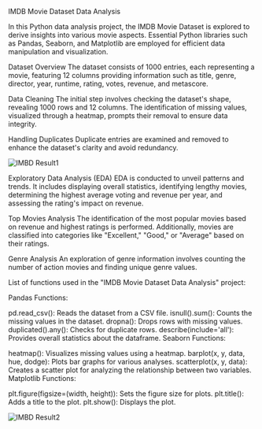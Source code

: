 IMDB Movie Dataset Data Analysis

In this Python data analysis project, the IMDB Movie Dataset is explored to derive insights into various movie aspects. Essential Python libraries such as Pandas, Seaborn, and Matplotlib are employed for efficient data manipulation and visualization.

Dataset Overview The dataset consists of 1000 entries, each representing a movie, featuring 12 columns providing information such as title, genre, director, year, runtime, rating, votes, revenue, and metascore.

Data Cleaning The initial step involves checking the dataset's shape, revealing 1000 rows and 12 columns. The identification of missing values, visualized through a heatmap, prompts their removal to ensure data integrity.

Handling Duplicates Duplicate entries are examined and removed to enhance the dataset's clarity and avoid redundancy. 

![IMBD Result1](https://github.com/user-attachments/assets/e4a990a1-ec3e-49b6-b254-9fe0a72b976f)

Exploratory Data Analysis (EDA) EDA is conducted to unveil patterns and trends. It includes displaying overall statistics, identifying lengthy movies, determining the highest average voting and revenue per year, and assessing the rating's impact on revenue.

Top Movies Analysis The identification of the most popular movies based on revenue and highest ratings is performed. Additionally, movies are classified into categories like "Excellent," "Good," or "Average" based on their ratings.

Genre Analysis An exploration of genre information involves counting the number of action movies and finding unique genre values.

List of functions used in the "IMDB Movie Dataset Data Analysis" project:

Pandas Functions:

pd.read_csv(): Reads the dataset from a CSV file. isnull().sum(): Counts the missing values in the dataset. dropna(): Drops rows with missing values. duplicated().any(): Checks for duplicate rows. describe(include='all'): Provides overall statistics about the dataframe. Seaborn Functions:

heatmap(): Visualizes missing values using a heatmap. barplot(x, y, data, hue, dodge): Plots bar graphs for various analyses. scatterplot(x, y, data): Creates a scatter plot for analyzing the relationship between two variables. Matplotlib Functions:

plt.figure(figsize=(width, height)): Sets the figure size for plots. plt.title(): Adds a title to the plot. plt.show(): Displays the plot.

![IMBD Result2](https://github.com/user-attachments/assets/8dfac3c0-633b-45fd-aedb-42344ce7b652)

